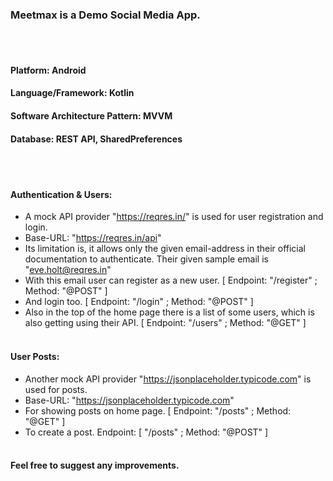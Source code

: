 ### Meetmax is a Demo Social Media App.
<br></br>
#### Platform: Android
#### Language/Framework: Kotlin
#### Software Architecture Pattern: MVVM
#### Database: REST API, SharedPreferences
<br></br>
#### Authentication & Users:
* A mock API provider "https://reqres.in/" is used for user registration and login.
* Base-URL: "https://reqres.in/api"
* Its limitation is, it allows only the given email-address in their official documentation to authenticate. Their given sample email is "eve.holt@reqres.in"
* With this email user can register as a new user. [ Endpoint: "/register" ; Method: "@POST" ]
* And login too. [ Endpoint: "/login" ; Method: "@POST" ]
* Also in the top of the home page there is a list of some users, which is also getting using their API. [ Endpoint: "/users" ; Method: "@GET" ]
<br></br>
#### User Posts:
* Another mock API provider "https://jsonplaceholder.typicode.com" is used for posts.
* Base-URL: "https://jsonplaceholder.typicode.com"
* For showing posts on home page. [ Endpoint: "/posts" ; Method: "@GET" ]
* To create a post. Endpoint: [ "/posts" ; Method: "@POST" ]
<br></br>
#### Feel free to suggest any improvements.
